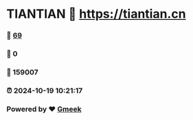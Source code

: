 # TIANTIAN :link: https://tiantian.cn 
### :page_facing_up: [69](https://tiantian.cn/tag.html) 
### :speech_balloon: 0 
### :hibiscus: 159007 
### :alarm_clock: 2024-10-19 10:21:17 
### Powered by :heart: [Gmeek](https://github.com/Meekdai/Gmeek)
